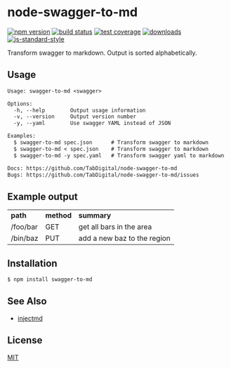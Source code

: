 # node-swagger-to-md

[![npm version][0]][1] [![build status][2]][3] [![test coverage][4]][5]
[![downloads][6]][7] [![js-standard-style][8]][9]

Transform swagger to markdown. Output is sorted alphabetically.

## Usage
```txt
Usage: swagger-to-md <swagger>

Options:
  -h, --help        Output usage information
  -v, --version     Output version number
  -y, --yaml        Use swagger YAML instead of JSON

Examples:
  $ swagger-to-md spec.json      # Transform swagger to markdown
  $ swagger-to-md < spec.json    # Transform swagger to markdown
  $ swagger-to-md -y spec.yaml   # Transform swagger yaml to markdown

Docs: https://github.com/TabDigital/node-swagger-to-md
Bugs: https://github.com/TabDigital/node-swagger-to-md/issues
```

## Example output
<table>
  <tr>
    <td><b>path</b></td>
    <td><b>method</b></td>
    <td><b>summary</b></td>
  </tr>
  <tr>
    <td>/foo/bar</td>
    <td>GET</td>
    <td>get all bars in the area</td>
  </tr>
  <tr>
    <td>/bin/baz</td>
    <td>PUT</td>
    <td>add a new baz to the region</td>
  </tr>
</table>

## Installation
```sh
$ npm install swagger-to-md
```

## See Also
- [injectmd](https://github.com/TabDigital/node-injectmd)

## License
[MIT](https://tldrlegal.com/license/mit-license)

[0]: https://img.shields.io/npm/v/swagger-to-md.svg?style=flat-square
[1]: https://npmjs.org/package/swagger-to-md
[2]: https://img.shields.io/travis/TabDigital/node-swagger-to-md/master.svg?style=flat-square
[3]: https://travis-ci.org/TabDigital/node-swagger-to-md
[4]: https://img.shields.io/codecov/c/github/TabDigital/node-swagger-to-md/master.svg?style=flat-square
[5]: https://codecov.io/github/TabDigital/node-swagger-to-md
[6]: http://img.shields.io/npm/dm/swagger-to-md.svg?style=flat-square
[7]: https://npmjs.org/package/swagger-to-md
[8]: https://img.shields.io/badge/code%20style-standard-brightgreen.svg?style=flat-square
[9]: https://github.com/feross/standard
